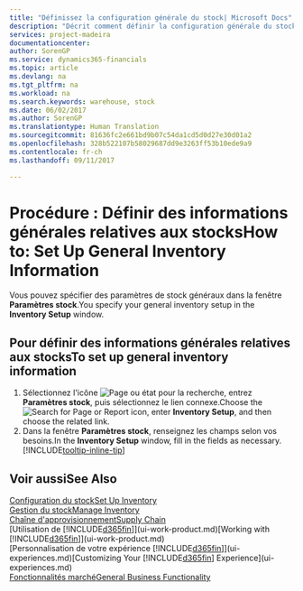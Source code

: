 ```yaml
---
title: "Définissez la configuration générale du stock| Microsoft Docs"
description: "Décrit comment définir la configuration générale du stock, telles que la souche de numéros et les magasins, de façon à pouvoir, par exemple, gérer votre entrepôt et votre stock."
services: project-madeira
documentationcenter: 
author: SorenGP
ms.service: dynamics365-financials
ms.topic: article
ms.devlang: na
ms.tgt_pltfrm: na
ms.workload: na
ms.search.keywords: warehouse, stock
ms.date: 06/02/2017
ms.author: SorenGP
ms.translationtype: Human Translation
ms.sourcegitcommit: 81636fc2e661bd9b07c54da1cd5d0d27e30d01a2
ms.openlocfilehash: 328b522107b58029687dd9e3263ff53b10ede9a9
ms.contentlocale: fr-ch
ms.lasthandoff: 09/11/2017

---
```

# <a name="how-to-set-up-general-inventory-information"></a><span data-ttu-id="d8229-103">Procédure : Définir des informations générales relatives aux stocks</span><span class="sxs-lookup"><span data-stu-id="d8229-103">How to: Set Up General Inventory Information</span></span>
<span data-ttu-id="d8229-104">Vous pouvez spécifier des paramètres de stock généraux dans la fenêtre **Paramètres stock**.</span><span class="sxs-lookup"><span data-stu-id="d8229-104">You specify your general inventory setup in the **Inventory Setup** window.</span></span>

## <a name="to-set-up-general-inventory-information"></a><span data-ttu-id="d8229-105">Pour définir des informations générales relatives aux stocks</span><span class="sxs-lookup"><span data-stu-id="d8229-105">To set up general inventory information</span></span>
1. <span data-ttu-id="d8229-106">Sélectionnez l'icône ![Page ou état pour la recherche](media/ui-search/search_small.png "icône Page ou état pour la recherche"), entrez **Paramètres stock**, puis sélectionnez le lien connexe.</span><span class="sxs-lookup"><span data-stu-id="d8229-106">Choose the ![Search for Page or Report](media/ui-search/search_small.png "Search for Page or Report icon") icon, enter **Inventory Setup**, and then choose the related link.</span></span>
2. <span data-ttu-id="d8229-107">Dans la fenêtre **Paramètres stock**, renseignez les champs selon vos besoins.</span><span class="sxs-lookup"><span data-stu-id="d8229-107">In the **Inventory Setup** window, fill in the fields as necessary.</span></span> [!INCLUDE[tooltip-inline-tip](includes/tooltip-inline-tip_md.md)]

## <a name="see-also"></a><span data-ttu-id="d8229-108">Voir aussi</span><span class="sxs-lookup"><span data-stu-id="d8229-108">See Also</span></span>
[<span data-ttu-id="d8229-109">Configuration du stock</span><span class="sxs-lookup"><span data-stu-id="d8229-109">Set Up Inventory</span></span>](inventory-setup-inventory.md)  
[<span data-ttu-id="d8229-110">Gestion du stock</span><span class="sxs-lookup"><span data-stu-id="d8229-110">Manage Inventory</span></span>](inventory-manage-inventory.md)  
[<span data-ttu-id="d8229-111">Chaîne d'approvisionnement</span><span class="sxs-lookup"><span data-stu-id="d8229-111">Supply Chain</span></span>](madeira-supply-chain.md)  
<span data-ttu-id="d8229-112">[Utilisation de [!INCLUDE[d365fin](includes/d365fin_md.md)]](ui-work-product.md)</span><span class="sxs-lookup"><span data-stu-id="d8229-112">[Working with [!INCLUDE[d365fin](includes/d365fin_md.md)]](ui-work-product.md)</span></span>  
<span data-ttu-id="d8229-113">[Personnalisation de votre expérience [!INCLUDE[d365fin](includes/d365fin_md.md)]](ui-experiences.md)</span><span class="sxs-lookup"><span data-stu-id="d8229-113">[Customizing Your [!INCLUDE[d365fin](includes/d365fin_md.md)] Experience](ui-experiences.md)</span></span>  
[<span data-ttu-id="d8229-114">Fonctionnalités marché</span><span class="sxs-lookup"><span data-stu-id="d8229-114">General Business Functionality</span></span>](ui-across-business-areas.md)

